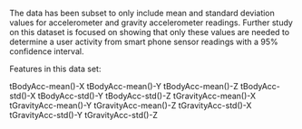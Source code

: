 The data has been subset to only include mean and standard deviation values for accelerometer and gravity accelerometer readings.  Further study on this dataset is focused on showing that only these values are needed to determine a user activity from smart phone sensor readings with a 95% confidence interval.


Features in this data set:

tBodyAcc-mean()-X
tBodyAcc-mean()-Y
tBodyAcc-mean()-Z
tBodyAcc-std()-X
tBodyAcc-std()-Y
tBodyAcc-std()-Z
tGravityAcc-mean()-X
tGravityAcc-mean()-Y
tGravityAcc-mean()-Z
tGravityAcc-std()-X
tGravityAcc-std()-Y
tGravityAcc-std()-Z